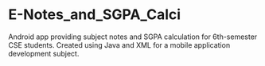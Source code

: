 # E-Notes_and_SGPA_Calci
Android app providing subject notes and SGPA calculation for 6th-semester CSE students. Created using Java and XML for a mobile application development subject.
